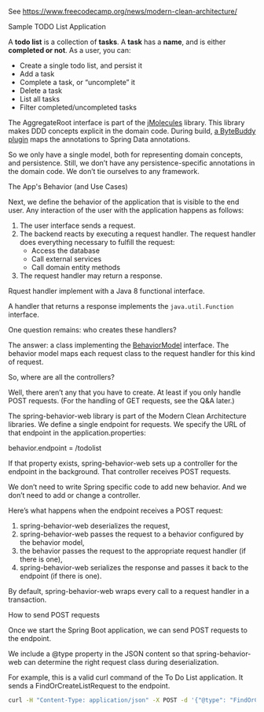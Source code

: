 See https://www.freecodecamp.org/news/modern-clean-architecture/


Sample TODO List Application

A **todo list** is a collection of **tasks**. A **task** has a **name**, and is either **completed or not**. As a user, you can:

- Create a single todo list, and persist it
- Add a task
- Complete a task, or “uncomplete” it
- Delete a task
- List all tasks
- Filter completed/uncompleted tasks


The AggregateRoot interface is part of the [jMolecules](https://github.com/xmolecules/jmolecules) library. This library makes DDD concepts explicit in the domain code. During build, [a ByteBuddy plugin](https://github.com/xmolecules/jmolecules-integrations/tree/main/jmolecules-bytebuddy) maps the annotations to Spring Data annotations.

So we only have a single model, both for representing domain concepts, and persistence. Still, we don’t have any persistence-specific annotations in the domain code. We don’t tie ourselves to any framework.


The App's Behavior (and Use Cases)

Next, we define the behavior of the application that is visible to the end user. Any interaction of the user with the application happens as follows:

1. The user interface sends a request.
2. The backend reacts by executing a request handler. The request handler does everything necessary to fulfill the request:
	- Access the database
	- Call external services
	- Call domain entity methods
3. The request handler may return a response.

Rquest handler implement with a Java 8 functional interface.

A handler that returns a response implements the `java.util.Function` interface.

One question remains: who creates these handlers?

The answer: a class implementing the [BehaviorModel](https://github.com/bertilmuth/requirementsascode/blob/master/requirementsascodecore/src/main/java/org/requirementsascode/BehaviorModel.java) interface. The behavior model maps each request class to the request handler for this kind of request.


So, where are all the controllers?

Well, there aren’t any that you have to create. At least if you only handle POST requests. (For the handling of GET requests, see the Q&A later.)

The spring-behavior-web library is part of the Modern Clean Architecture libraries. We define a single endpoint for requests. We specify the URL of that endpoint in the application.properties:

behavior.endpoint = /todolist

 If that property exists, spring-behavior-web sets up a controller for the endpoint in the background. That controller receives POST requests.

We don’t need to write Spring specific code to add new behavior. And we don’t need to add or change a controller.

Here’s what happens when the endpoint receives a POST request:

1. spring-behavior-web deserializes the request,
2. spring-behavior-web passes the request to a behavior configured by the behavior model,
3. the behavior passes the request to the appropriate request handler (if there is one),
4. spring-behavior-web serializes the response and passes it back to the endpoint (if there is one).

By default, spring-behavior-web wraps every call to a request handler in a transaction.

How to send POST requests

Once we start the Spring Boot application, we can send POST requests to the endpoint.

We include a @type property in the JSON content so that spring-behavior-web can determine the right request class during deserialization.

For example, this is a valid curl command of the To Do List application. It sends a FindOrCreateListRequest to the endpoint.

```sh
curl -H "Content-Type: application/json" -X POST -d '{"@type": "FindOrCreateListRequest"}' http://localhost:8080/todolist
```

